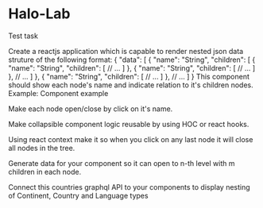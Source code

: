 # Halo-Lab
Test task

Create a reactjs application which is capable to render nested json data struture of the following format:
{
  "data": [
    {
      "name": "String",
      "children": [
        {
          "name": "String",
          "children": [
            // ...
          ]
        }, {
          "name": "String",
          "children": [
            // ...
          ]
        },
        // ...
      ]
    }, {
      "name": "String",
      "children": [
        // ...
      ]
    },
    // ...
  ]
}
This component should show each node's name and indicate relation to it's children nodes. Example: Component example

Make each node open/close by click on it's name.

Make collapsible component logic reusable by using HOC or react hooks.

Using react context make it so when you click on any last node it will close all nodes in the tree.

Generate data for your component so it can open to n-th level with m children in each node.

Connect this countries graphql API to your components to display nesting of Continent, Country and Language types
